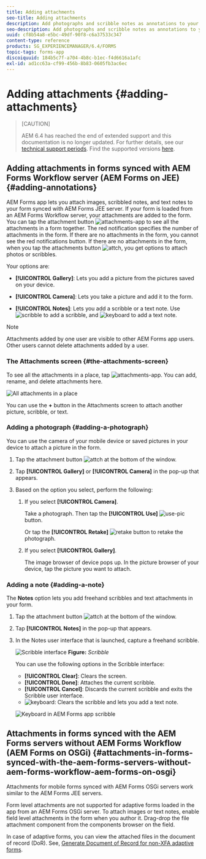 ```yaml
---
title: Adding attachments
seo-title: Adding attachments
description: Add photographs and scribble notes as annotations to your task in the AEM Forms app
seo-description: Add photographs and scribble notes as annotations to your task in the AEM Forms app
uuid: cf8b54a8-e5bc-49df-90f8-c6a37533c347
content-type: reference
products: SG_EXPERIENCEMANAGER/6.4/FORMS
topic-tags: forms-app
discoiquuid: 184b5c7f-a704-4b8c-b1ec-f4d6616a1afc
exl-id: ad1cc63a-cf99-456b-8b83-0605fb3ac6ec
---
```

# Adding attachments {#adding-attachments}

>[CAUTION]
>
>AEM 6.4 has reached the end of extended support and this documentation is no longer updated. For further details, see our [technical support periods](https://helpx.adobe.com/support/programs/eol-matrix.html). Find the supported versions [here](https://experienceleague.adobe.com/docs/).

## Adding attachments in forms synced with AEM Forms Workflow server (AEM Forms on JEE) {#adding-annotations}

AEM Forms app lets you attach images, scribbled notes, and text notes to your form synced with AEM Forms JEE server. If your form is loaded from an AEM Forms Workflow server, your attachments are added to the form. You can tap the attachment button ![attachments-app](assets/attachments-app.png) to see all the attachments in a form together. The red notification specifies the number of attachments in the form. If there are no attachments in the form, you cannot see the red notifications button. If there are no attachments in the form, when you tap the attachments button ![attch](assets/attch.png), you get options to attach photos or scribbles.

Your options are:

* **[!UICONTROL Gallery]**: Lets you add a picture from the pictures saved on your device.  

* **[!UICONTROL Camera]**: Lets you take a picture and add it to the form.  

* **[!UICONTROL Notes]**: Lets you add a scribble or a text note. Use ![scribble](assets/scribble.png) to add a scribble, and ![keyboard](assets/keyboard.png) to add a text note.

>[!NOTE]
>
>Attachments added by one user are visible to other AEM Forms app users. Other users cannot delete attachments added by a user. 
>

### The Attachments screen {#the-attachments-screen}

To see all the attachments in a place, tap ![attachments-app](assets/attachments-app.png). You can add, rename, and delete attachments here. 

![All attachments in a place](assets/attachments-screen.png)

You can use the **+** button in the Attachments screen to attach another picture, scribble, or text.

### Adding a photograph {#adding-a-photograph}

You can use the camera of your mobile device or saved pictures in your device to attach a picture in the form.

1. Tap the attachment button ![attch](assets/attch.png) at the bottom of the window.
1. Tap **[!UICONTROL Gallery]** or **[!UICONTROL Camera]** in the pop-up that appears. 
1. Based on the option you select, perform the following:

    1. If you select **[!UICONTROL Camera]**.

       Take a photograph. Then tap the **[!UICONTROL Use]** ![use-pic](assets/use-pic.png) button.

       Or tap the **[!UICONTROL Retake]** ![retake](assets/retake.png) button to retake the photograph.
    
    1. If you select **[!UICONTROL Gallery]**.

       The image browser of device pops up. In the picture browser of your device, tap the picture you want to attach.

### Adding a note {#adding-a-note}

The **Notes** option lets you add freehand scribbles and text attachments in your form.

1. Tap the attachment button ![attch](assets/attch.png) at the bottom of the window.
1. Tap **[!UICONTROL Notes]** in the pop-up that appears.
1. In the Notes user interface that is launched, capture a freehand scribble.

   ![Scribble interface](assets/scribble-ui.png)
**Figure:** *Scribble*

   You can use the following options in the Scribble interface:

    * **[!UICONTROL Clear]**: Clears the screen.
    * **[!UICONTROL Done]**: Attaches the current scribble.
    * **[!UICONTROL Cancel]**: Discards the current scribble and exits the Scribble user interface.
    * ![keyboard](assets/keyboard.png): Clears the scribble and lets you add a text note.

   ![Keyboard in AEM Forms app scribble](assets/keyboard-inapp.png)

## Attachments in forms synced with the AEM Forms servers without AEM Forms Workflow (AEM Forms on OSGi) {#attachments-in-forms-synced-with-the-aem-forms-servers-without-aem-forms-workflow-aem-forms-on-osgi}

Attachments for mobile forms synced with AEM Forms OSGi servers work similar to the AEM Forms JEE servers.

Form level attachments are not supported for adaptive forms loaded in the app from an AEM Forms OSGi server. To attach images or text notes, enable field level attachments in the form when you author it. Drag-drop the file attachment component from the components browser on the field.

In case of adaptive forms, you can view the attached files in the document of record (DoR). See, [Generate Document of Record for non-XFA adaptive forms](/help/forms/using/generate-document-of-record-for-non-xfa-based-adaptive-forms.md).
